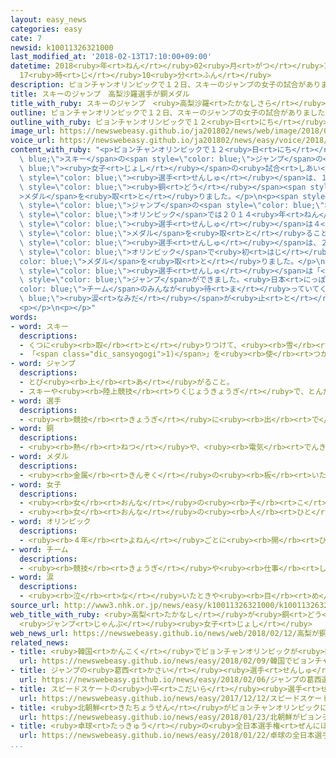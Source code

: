 ```yaml
---
layout: easy_news
categories: easy
cate: 7
newsid: k10011326321000
last_modified_at: '2018-02-13T17:10:00+09:00'
datetime: 2018<ruby>年<rt>ねん</rt></ruby>02<ruby>月<rt>がつ</rt></ruby>13<ruby>日<rt>にち</rt></ruby>
  17<ruby>時<rt>じ</rt></ruby>10<ruby>分<rt>ふん</rt></ruby>
description: ピョンチャンオリンピックで１２日、スキーのジャンプの女子の試合がありました。
title: スキーのジャンプ　高梨沙羅選手が銅メダル
title_with_ruby: スキーのジャンプ　<ruby>高梨沙羅<rt>たかなしさら</rt></ruby><ruby>選手<rt>せんしゅ</rt></ruby>が<ruby>銅<rt>どう</rt></ruby>メダル
outline: ピョンチャンオリンピックで１２日、スキーのジャンプの女子の試合がありました。
outline_with_ruby: ピョンチャンオリンピックで１２<ruby>日<rt>にち</rt></ruby>、スキーのジャンプの<ruby>女子<rt>じょし</rt></ruby>の<ruby>試合<rt>しあい</rt></ruby>がありました。
image_url: https://newswebeasy.github.io/ja201802/news/web/image/2018/02/12/K10011326321_1802130021_1802130025_01_02.jpg
voice_url: https://newswebeasy.github.io/ja201802/news/easy/voice/2018/02/13/k10011326321000.mp3
content_with_ruby: "<p>ピョンチャンオリンピックで１２<ruby>日<rt>にち</rt></ruby>、<span style=\"color:\
  \ blue;\">スキー</span>の<span style=\"color: blue;\">ジャンプ</span>の<span style=\"color:\
  \ blue;\"><ruby>女子<rt>じょし</rt></ruby></span>の<ruby>試合<rt>しあい</rt></ruby>がありました。<ruby>日本<rt>にっぽん</rt></ruby>の<ruby>高梨沙羅<rt>たかなしさら</rt></ruby><span\
  \ style=\"color: blue;\"><ruby>選手<rt>せんしゅ</rt></ruby></span>は、１<ruby>回<rt>かい</rt></ruby><ruby>目<rt>め</rt></ruby>も２<ruby>回<rt>かい</rt></ruby><ruby>目<rt>め</rt></ruby>も１０３ｍ５０ｃｍを<ruby>飛<rt>と</rt></ruby>んで３<ruby>番<rt>ばん</rt></ruby>になって、<span\
  \ style=\"color: blue;\"><ruby>銅<rt>どう</rt></ruby></span><span style=\"color: blue;\"\
  >メダル</span>を<ruby>取<rt>と</rt></ruby>りました。</p>\n<p><span style=\"color: blue;\">スキー</span>の<span\
  \ style=\"color: blue;\">ジャンプ</span>の<span style=\"color: blue;\"><ruby>女子<rt>じょし</rt></ruby></span>は、<span\
  \ style=\"color: blue;\">オリンピック</span>では２０１４<ruby>年<rt>ねん</rt></ruby>から<ruby>試合<rt>しあい</rt></ruby>を<ruby>行<rt>おこな</rt></ruby>うようになりました。このとき<ruby>高梨<rt>たかなし</rt></ruby><span\
  \ style=\"color: blue;\"><ruby>選手<rt>せんしゅ</rt></ruby></span>は４<ruby>番<rt>ばん</rt></ruby>で、<span\
  \ style=\"color: blue;\">メダル</span>を<ruby>取<rt>と</rt></ruby>ることができませんでした。<ruby>今<rt>いま</rt></ruby>２１<ruby>歳<rt>さい</rt></ruby>の<ruby>高梨<rt>たかなし</rt></ruby><span\
  \ style=\"color: blue;\"><ruby>選手<rt>せんしゅ</rt></ruby></span>は、２<ruby>回<rt>かい</rt></ruby><ruby>目<rt>め</rt></ruby>の<span\
  \ style=\"color: blue;\">オリンピック</span>で<ruby>初<rt>はじ</rt></ruby>めて<span style=\"\
  color: blue;\">メダル</span>を<ruby>取<rt>と</rt></ruby>りました。</p>\n<p><ruby>高梨<rt>たかなし</rt></ruby><span\
  \ style=\"color: blue;\"><ruby>選手<rt>せんしゅ</rt></ruby></span>は「<ruby>最後<rt>さいご</rt></ruby>にいちばんいい<span\
  \ style=\"color: blue;\">ジャンプ</span>ができました。<ruby>日本<rt>にっぽん</rt></ruby>の<span style=\"\
  color: blue;\">チーム</span>のみんなが<ruby>待<rt>ま</rt></ruby>っていてくれたので、<span style=\"color:\
  \ blue;\"><ruby>涙<rt>なみだ</rt></ruby></span>が<ruby>止<rt>と</rt></ruby>まりませんでした」と<ruby>話<rt>はな</rt></ruby>しました。</p>\n\
  <p></p>\n<p></p>"
words:
- word: スキー
  descriptions:
  - くつに<ruby><rb>取</rb><rt>と</rt></ruby>りつけて、<ruby><rb>雪</rb><rt>ゆき</rt></ruby>の<ruby><rb>上</rb><rt>うえ</rt></ruby>をすべる<ruby><rb>細長</rb><rt>ほそなが</rt></ruby>い<ruby><rb>板</rb><rt>いた</rt></ruby>。
  - 「<span class="dic_sansyogogi">1)</span>」を<ruby><rb>使</rb><rt>つか</rt></ruby>って<ruby><rb>雪</rb><rt>ゆき</rt></ruby>の<ruby><rb>上</rb><rt>うえ</rt></ruby>をすべるスポーツ。
- word: ジャンプ
  descriptions:
  - とび<ruby><rb>上</rb><rt>あ</rt></ruby>がること。
  - スキーや<ruby><rb>陸上競技</rb><rt>りくじょうきょうぎ</rt></ruby>で、とんだ<ruby><rb>距離</rb><rt>きょり</rt></ruby>や<ruby><rb>高</rb><rt>たか</rt></ruby>さをきそう<ruby><rb>種目</rb><rt>しゅもく</rt></ruby>。
- word: 選手
  descriptions:
  - <ruby><rb>競技</rb><rt>きょうぎ</rt></ruby>に<ruby><rb>出</rb><rt>で</rt></ruby>るために<ruby><rb>選</rb><rt>えら</rt></ruby>ばれた<ruby><rb>人</rb><rt>ひと</rt></ruby>。
- word: 銅
  descriptions:
  - <ruby><rb>熱</rb><rt>ねつ</rt></ruby>や、<ruby><rb>電気</rb><rt>でんき</rt></ruby>をよく<ruby><rb>伝</rb><rt>つた</rt></ruby>える、<ruby><rb>赤</rb><rt>あか</rt></ruby>っぽい<ruby><rb>金属</rb><rt>きんぞく</rt></ruby>。あかがね。
- word: メダル
  descriptions:
  - <ruby><rb>金属</rb><rt>きんぞく</rt></ruby>の<ruby><rb>板</rb><rt>いた</rt></ruby>に、<ruby><rb>絵</rb><rt>え</rt></ruby>や<ruby><rb>文字</rb><rt>もじ</rt></ruby>などをうきぼりにしたもの。<ruby><rb>記念品</rb><rt>きねんひん</rt></ruby>や<ruby><rb>賞品</rb><rt>しょうひん</rt></ruby>などにする。
- word: 女子
  descriptions:
  - <ruby><rb>女</rb><rt>おんな</rt></ruby>の<ruby><rb>子</rb><rt>こ</rt></ruby>。
  - <ruby><rb>女</rb><rt>おんな</rt></ruby>の<ruby><rb>人</rb><rt>ひと</rt></ruby>。<ruby><rb>女性</rb><rt>じょせい</rt></ruby>。
- word: オリンピック
  descriptions:
  - <ruby><rb>４年</rb><rt>よねん</rt></ruby>ごとに<ruby><rb>開</rb><rt>ひら</rt></ruby>かれ、<ruby><rb>世界</rb><rt>せかい</rt></ruby>じゅうの<ruby><rb>国々</rb><rt>くにぐに</rt></ruby>から<ruby><rb>選手</rb><rt>せんしゅ</rt></ruby>が<ruby><rb>参加</rb><rt>さんか</rt></ruby>する<ruby><rb>競技大会</rb><rt>きょうぎたいかい</rt></ruby>。<ruby><rb>古代</rb><rt>こだい</rt></ruby>ギリシャのオリンピアで<ruby><rb>開</rb><rt>ひら</rt></ruby>かれた<ruby><rb>古代</rb><rt>こだい</rt></ruby>オリンピックにならって、フランスのクーベルタンの<ruby><rb>力</rb><rt>ちから</rt></ruby>で、１８９６<ruby><rb>年</rb><rt>ねん</rt></ruby>にギリシャのアテネで<ruby><rb>開</rb><rt>ひら</rt></ruby>かれたのが、<ruby><rb>近代</rb><rt>きんだい</rt></ruby>オリンピックの<ruby><rb>始</rb><rt>はじ</rt></ruby>まり。<ruby><rb>五輪</rb><rt>ごりん</rt></ruby>。
- word: チーム
  descriptions:
  - <ruby><rb>競技</rb><rt>きょうぎ</rt></ruby>や<ruby><rb>仕事</rb><rt>しごと</rt></ruby>をするときの、<ruby><rb>組</rb><rt>くみ</rt></ruby>や<ruby><rb>団体</rb><rt>だんたい</rt></ruby>。
- word: 涙
  descriptions:
  - <ruby><rb>泣</rb><rt>な</rt></ruby>いたときや<ruby><rb>目</rb><rt>め</rt></ruby>にごみが<ruby><rb>入</rb><rt>はい</rt></ruby>ったときなどに、<ruby><rb>目</rb><rt>め</rt></ruby>から<ruby><rb>出</rb><rt>で</rt></ruby>る<ruby><rb>水</rb><rt>みず</rt></ruby>のようなもの。
source_url: http://www3.nhk.or.jp/news/easy/k10011326321000/k10011326321000.html
web_title_with_ruby: <ruby>高梨<rt>たかなし</rt></ruby>が<ruby>銅<rt>どう</rt></ruby><ruby>メダル<rt>めだる</rt></ruby>
  <ruby>ジャンプ<rt>じゃんぷ</rt></ruby><ruby>女子<rt>じょし</rt></ruby>
web_news_url: https://newswebeasy.github.io/news/web/2018/02/12/高梨が銅メダル-ジャンプ女子
related_news:
- title: <ruby>韓国<rt>かんこく</rt></ruby>でピョンチャンオリンピックが<ruby>始<rt>はじ</rt></ruby>まる
  url: https://newswebeasy.github.io/news/easy/2018/02/09/韓国でピョンチャンオリンピックが始まる
- title: ジャンプの<ruby>葛西<rt>かさい</rt></ruby><ruby>選手<rt>せんしゅ</rt></ruby>「オリンピックで<ruby>金<rt>きん</rt></ruby>メダルをとりたい」
  url: https://newswebeasy.github.io/news/easy/2018/02/06/ジャンプの葛西選手オリンピックで金メダルをとりたい
- title: スピードスケートの<ruby>小平<rt>こだいら</rt></ruby><ruby>選手<rt>せんしゅ</rt></ruby>が<ruby>世界<rt>せかい</rt></ruby>で１<ruby>番<rt>ばん</rt></ruby><ruby>速<rt>はや</rt></ruby>い<ruby>記録<rt>きろく</rt></ruby>を<ruby>出<rt>だ</rt></ruby>す
  url: https://newswebeasy.github.io/news/easy/2017/12/12/スピードスケートの小平選手が世界で1番速い記録を出す
- title: <ruby>北朝鮮<rt>きたちょうせん</rt></ruby>がピョンチャンオリンピックに２２<ruby>人<rt>にん</rt></ruby>の<ruby>選手<rt>せんしゅ</rt></ruby>を<ruby>送<rt>おく</rt></ruby>る
  url: https://newswebeasy.github.io/news/easy/2018/01/23/北朝鮮がピョンチャンオリンピックに22人の選手を送る
- title: <ruby>卓球<rt>たっきゅう</rt></ruby>の<ruby>全日本選手権<rt>ぜんにほんせんしゅけん</rt></ruby>で１４<ruby>歳<rt>さい</rt></ruby>の<ruby>張本<rt>はりもと</rt></ruby><ruby>選手<rt>せんしゅ</rt></ruby>が<ruby>優勝<rt>ゆうしょう</rt></ruby>する
  url: https://newswebeasy.github.io/news/easy/2018/01/22/卓球の全日本選手権で14歳の張本選手が優勝する
...
```


